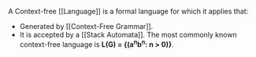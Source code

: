 A Context-free [[Language]] is a formal language for which it applies that:
- Generated by [[Context-Free Grammar]].
- It is accepted by a [[Stack Automata]].
The most commonly known context-free language is **L(G) = {(a<sup>n</sup>b<sup>n</sup>: n > 0)}**.